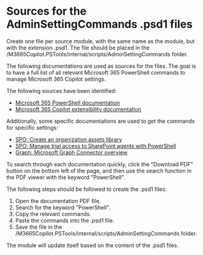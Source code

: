 ﻿# Sources for the AdminSettingCommands .psd1 files

Create one file per source module, with the same name as the module, but with the extension .psd1. The file should be placed in the /M3665Copilot.PSTools/internal/scripts/AdminSettingCommands folder.

The following documentations are used as sources for the files. The goal is to have a full list of all relevant Microsoft 365 PowerShell commands to manage Microsoft 365 Copilot settings.

The following sources have been identified:

- [Microsoft 365 PowerShell documentation](https://learn.microsoft.com/en-us/copilot/microsoft-365/)
- [Microsoft 365 Copilot extensibility documentation](https://learn.microsoft.com/en-us/microsoft-365-copilot/extensibility/)

Additionally, some specific documentations are used to get the commands for specific settings:

- [SPO: Create an organization assets library](https://learn.microsoft.com/en-us/sharepoint/organization-assets-library)
- [SPO: Manage trial access to SharePoint agents with PowerShell](https://learn.microsoft.com/en-us/sharepoint/manage-trial-agents-sharepoint-powershell)
- [Graph: Microsoft Graph Connector overview](https://learn.microsoft.com/en-us/graph/connecting-external-content-connectors-overview)

To search through each documentation quickly, click the "Download PDF" button on the bottom left of the page, and then use the search function in the PDF viewer with the keyword "PowerShell".

The following steps should be followed to create the .psd1 files:

1. Open the documentation PDF file.
2. Search for the keyword "PowerShell".
3. Copy the relevant commands.
4. Paste the commands into the .psd1 file.
5. Save the file in the /M3665Copilot.PSTools/internal/scripts/AdminSettingCommands folder.

The module will update itself based on the content of the .psd1 files.
